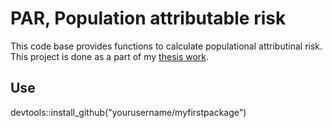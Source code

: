 # PAR, Population attributable risk
This code base provides functions to calculate populational attributinal risk. This project is done as a part of my [thesis work](https://github.com/peppi-lotta/thesis).

## Use 
devtools::install_github("yourusername/myfirstpackage")
